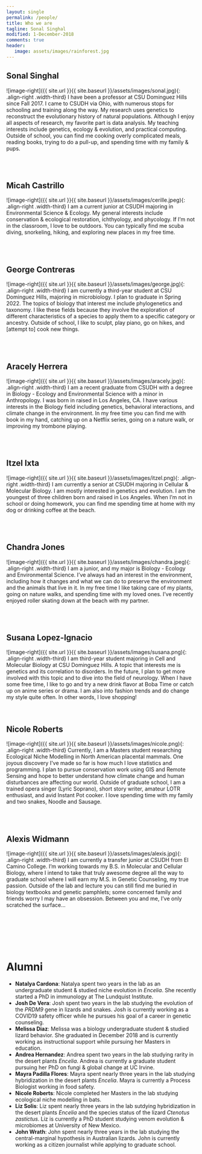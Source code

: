 ```yaml
---
layout: single
permalink: /people/
title: Who we are
tagline: Sonal Singhal
modified: 1-December-2018
comments: true
header:
   image: assets/images/rainforest.jpg
---
```


## Sonal Singhal
![image-right]({{ site.url }}{{ site.baseurl }}/assets/images/sonal.jpg){: .align-right .width-third} I have been a professor at CSU Dominguez Hills since Fall 2017. I came to CSUDH via Ohio, with numerous stops for schooling and training along the way. My research uses genetics to reconstruct the evolutionary history of natural populations. Although I enjoy all aspects of research, my favorite part is data analysis. My teaching interests include genetics, ecology & evolution, and practical computing. Outside of school, you can find me cooking overly complicated meals, reading books, trying to do a pull-up, and spending time with my family & pups.

<br><br>

## Micah Castrillo
![image-right]({{ site.url }}{{ site.baseurl }}/assets/images/cerille.jpeg){: .align-right .width-third} I am a current junior at CSUDH majoring in Environmental Science & Ecology. My general interests include conservation & ecological restoration, ichthyology, and phycology. If I’m not in the classroom, I love to be outdoors. You can typically find me scuba diving, snorkeling, hiking, and exploring new places in my free time.


<br><br>

## George Contreras
![image-right]({{ site.url }}{{ site.baseurl }}/assets/images/george.jpg){: .align-right .width-third} I am currently a third-year student at CSU Dominguez Hills, majoring
in microbiology. I plan to graduate in Spring 2022. The topics of biology that interest me include phylogenetics and taxonomy. I like these fields because they involve the exploration of different characteristics of a species to apply them to a specific category or ancestry. Outside of school, I like to sculpt, play piano, go on hikes, and [attempt to] cook new things.


<br><br>

## Aracely Herrera
![image-right]({{ site.url }}{{ site.baseurl }}/assets/images/aracely.jpg){: .align-right .width-third} 
I am a recent graduate from CSUDH with a degree in Biology - Ecology and Environmental Science with a minor in Anthropology. I was born in raised in Los Angeles, CA. I have various interests in the Biology field including genetics, behavioral interactions, and climate change in the environment. In my free time you can find me with book in my hand, catching up on a Netflix series, going on a nature walk, or improving my trombone playing. 

<br><br>

## Itzel Ixta
![image-right]({{ site.url }}{{ site.baseurl }}/assets/images/itzel.png){: .align-right .width-third} I am currently a senior at CSUDH majoring in Cellular & Molecular Biology. I am mostly interested in genetics and evolution. I am the youngest of three children born and raised in Los Angeles. When I’m not in school or doing homework, you can find me spending time at home with my dog or drinking coffee at the beach.

<br><br>

## Chandra Jones
![image-right]({{ site.url }}{{ site.baseurl }}/assets/images/chandra.jpeg){: .align-right .width-third} I am a junior, and my major is Biology - Ecology and Environmental Science. I’ve always had an interest in the environment, including how it changes and what we can do to preserve the environment and the animals that live in it. In my free time I like taking care of my plants, going on nature walks, and spending time with my loved ones. I’ve recently enjoyed roller skating down at the beach with my partner.

<br><br>

## Susana Lopez-Ignacio
![image-right]({{ site.url }}{{ site.baseurl }}/assets/images/susana.png){: .align-right .width-third} I am third-year student majoring in Cell and Molecular Biology at CSU Dominguez Hills. A topic that interests me is genetics and its correlation to disorders.  In the future, I plan to get more involved with this topic and to dive into the field of neurology. When I have some free time, I like to go and try a new drink flavor at Boba Time or catch up on anime series or drama. I am also into fashion trends and do change my style quite often. In other words, I love shopping!  
<br><br>

## Nicole Roberts
![image-right]({{ site.url }}{{ site.baseurl }}/assets/images/nicole.png){: .align-right .width-third} Currently, I am a Masters student researching Ecological Niche Modelling in North American placental mammals. One joyous discovery I've made so far is how much I love statistics and programming. I plan to pursue conservation work using GIS and Remote Sensing and hope to better understand how climate change and human disturbances are affecting our world. Outside of graduate school, I am a trained opera singer (Lyric Soprano), short story writer, amateur LOTR enthusiast, and avid Instant Pot cooker. I love spending time with my family and two snakes, Noodle and Sausage.

<br><br>

## Alexis Widmann
![image-right]({{ site.url }}{{ site.baseurl }}/assets/images/alexis.jpg){: .align-right .width-third} I am currently a transfer junior at CSUDH from El Camino College. I’m working towards my B.S. in Molecular and Cellular Biology, where I intend to take that truly awesome degree all the way to graduate school where I will earn my M.S. in Genetic Counseling, my true passion. Outside of the lab and lecture you can still find me buried in biology textbooks and genetic pamphlets; some concerned family and friends worry I may have an obsession. Between you and me, I’ve only scratched the surface...


<br><br><br><br><br>

# Alumni
- **Natalya Cardona**: Natalya spent two years in the lab as an undergraduate student & studied niche evolution in _Encelia_. She recently started a PhD in immunology at The Lundquist Institute.
- **Josh De Vera**: Josh spent two years in the lab studying the evolution of the _PRDM9_ gene in lizards and snakes. Josh is currently working as a COVID19 safety officer while he pursues his goal of a career in genetic counseling.
- **Melissa Diaz**: Melissa was a biology undergraduate student & studied lizard behavior. She graduated in December 2018 and is currently working as instructional support while pursuing her Masters in education.
- **Andrea Hernandez**: Andrea spent two years in the lab studying rarity in the desert plants _Encelia_. Andrea is currently a graduate student pursuing her PhD on fungi & global change at UC Irvine.
- **Mayra Padilla Flores**: Mayra spent nearly three years in the lab studying hybridization in the desert plants _Encelia_. Mayra is currently a Process Biologist working in food safety.
- **Nicole Roberts**: Nicole completed her Masters in the lab studying ecological niche modelling in bats. 
- **Liz Solis**: Liz spent nearly three years in the lab sutdying hybridization in the desert plants _Encelia_ and the species status of the lizard _Ctenotus zastictus_. Liz is currently a PhD student studying venom evolution & microbiomes at University of New Mexico.
- **John Wrath**: John spent nearly three years in the lab studying the central-marginal hypothesis in Australian lizards. John is currently working as a citizen journalist while applying to graduate school.